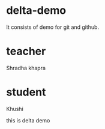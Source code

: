 # delta-demo
It consists of demo for git and github.

# teacher 
Shradha khapra 

# student
Khushi

this is delta demo
